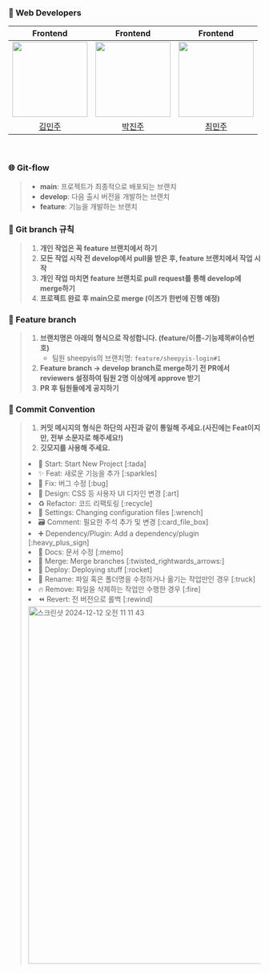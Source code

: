 ### 👥 Web Developers

<div align="center">

|                              Frontend                              |                              Frontend                               |                              Frontend                               |
| :----------------------------------------------------------------: | :-----------------------------------------------------------------: | :-----------------------------------------------------------------: |
| <img style="width: 150px;" src="https://github.com/minjuik.png" /> | <img style="width: 150px;" src="https://github.com/jinj00oo.png" /> | <img style="width: 150px;" src="https://github.com/sheepyis.png" /> |
|                [김민주](https://github.com/minjuik)                |                [박진주](https://github.com/jinj00oo)                |                [최민주](https://github.com/sheepyis)                |

</div>
<br />

### 🌐 Git-flow

> - **main**: 프로젝트가 최종적으로 배포되는 브랜치
> - **develop**: 다음 출시 버전을 개발하는 브랜치
> - **feature**: 기능을 개발하는 브랜치
>   <br>

### 📌 Git branch 규칙

> 1. **개인 작업은 꼭 feature 브랜치에서 하기**
> 2. **모든 작업 시작 전 develop에서 pull을 받은 후, feature 브랜치에서 작업 시작**
> 3. **개인 작업 마치면 feature 브랜치로 pull request를 통해 develop에 merge하기**
> 4. **프로젝트 완료 후 main으로 merge (이즈가 한번에 진행 예정)**
>    <br>

### 📝 Feature branch

> 1. **브랜치명은 아래의 형식으로 작성합니다. (feature/이름-기능제목#이슈번호)**
>    - 팀원 sheepyis의 브랜치명: `feature/sheepyis-login#1`
> 2. **Feature branch -> develop branch로 merge하기 전 PR에서 reviewers 설정하여 팀원 2명 이상에게 approve 받기**
> 3. **PR 후 팀원들에게 공지하기**
>    <br>

### 🎯 Commit Convention

> 1. **커밋 메시지의 형식은 하단의 사진과 같이 통일해 주세요.(사진에는 Feat이지만, 전부 소문자로 해주세요!)**
> 2. **깃모지를 사용해 주세요.**
>
> <li> 🎉 Start: Start New Project [:tada]
> <li> ✨ Feat: 새로운 기능을 추가 [:sparkles]
> <li> 🐛 Fix: 버그 수정 [:bug]
> <li> 🎨 Design: CSS 등 사용자 UI 디자인 변경 [:art]
> <li> ♻️ Refactor: 코드 리팩토링 [:recycle]
> <li> 🔧 Settings: Changing configuration files [:wrench]
> <li> 🗃️ Comment: 필요한 주석 추가 및 변경 [:card_file_box]
> <li> ➕ Dependency/Plugin: Add a dependency/plugin [:heavy_plus_sign]
> <li> 📝 Docs: 문서 수정 [:memo]
> <li> 🔀 Merge: Merge branches [:twisted_rightwards_arrows:]
> <li> 🚀 Deploy: Deploying stuff [:rocket]
> <li> 🚚 Rename: 파일 혹은 폴더명을 수정하거나 옮기는 작업만인 경우 [:truck]
> <li> 🔥 Remove: 파일을 삭제하는 작업만 수행한 경우 [:fire]
> <li> ⏪️ Revert: 전 버전으로 롤백 [:rewind]
> <img width="713" alt="스크린샷 2024-12-12 오전 11 11 43" src="https://github.com/user-attachments/assets/6353a525-89fb-4f17-a93f-924bedcb9d15" />
